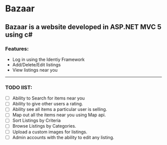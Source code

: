 # Bazaar

## Bazaar is a website developed in ASP.NET MVC 5 using c#

### Features:
* Log in using the Identiy Framework
* Add/Delete/Edit listings
* View listings near you
---

### TODO lIST:
- [ ] Ability to Search for items near you
- [ ] Ability to give other users a rating.
- [ ] Ability see all items a particular user is selling.
- [ ] Map out all the items near you using Map api.
- [ ] Sort Listings by  Criteria
- [ ] Browse Listings by Categories.
- [ ] Upload a custom images for listings.
- [ ] Admin accounts with the ability to edit any listing.
